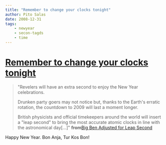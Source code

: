 ```yaml
---
title: "Remember to change your clocks tonight"
author: Pito Salas
date: 2008-12-31
tags:
    - newyear
    - secon-tagds
    - time
---
```

# [Remember to change your clocks tonight](None)




> "Revelers will have an extra second to enjoy the New Year celebrations.
>
> Drunken party goers may not notice but, thanks to the Earth's erratic
> rotation, the countdown to 2009 will last a moment longer.
>
> British physicists and official timekeepers around the world will insert a
> "leap second" to bring the most accurate atomic clocks in line with the
> astronomical day[…]" **from**[Big Ben Adjusted for Leap
> Second](<http://www.google.com/hostednews/ukpress/article/ALeqM5j3AVJl0lNUFl6cYPOqBqJNqIuhmw>)

Happy New Year. Bon Anja, Tur Kos Bon!


